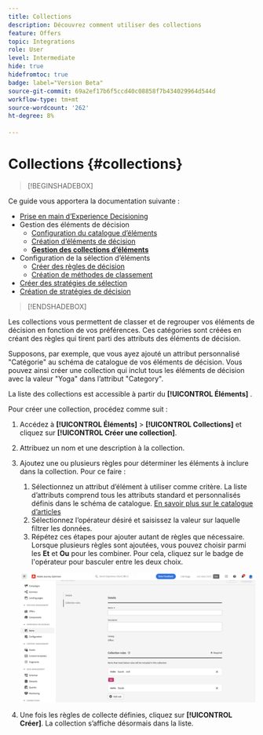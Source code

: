 ```yaml
---
title: Collections
description: Découvrez comment utiliser des collections
feature: Offers
topic: Integrations
role: User
level: Intermediate
hide: true
hidefromtoc: true
badge: label="Version Beta"
source-git-commit: 69a2ef17b6f5ccd40c08858f7b434029964d544d
workflow-type: tm+mt
source-wordcount: '262'
ht-degree: 8%

---
```


# Collections {#collections}

>[!BEGINSHADEBOX]

Ce guide vous apportera la documentation suivante :

* [Prise en main d’Experience Decisioning](gs-experience-decisioning.md)
* Gestion des éléments de décision
   * [Configuration du catalogue d’éléments](catalogs.md)
   * [Création d’éléments de décision](items.md)
   * **[Gestion des collections d’éléments](collections.md)**
* Configuration de la sélection d’éléments
   * [Créer des règles de décision](rules.md)
   * [Création de méthodes de classement](ranking.md)
* [Créer des stratégies de sélection](selection-strategies.md)
* [Création de stratégies de décision](create-decision.md)

>[!ENDSHADEBOX]

Les collections vous permettent de classer et de regrouper vos éléments de décision en fonction de vos préférences. Ces catégories sont créées en créant des règles qui tirent parti des attributs des éléments de décision.

Supposons, par exemple, que vous ayez ajouté un attribut personnalisé &quot;Catégorie&quot; au schéma de catalogue de vos éléments de décision. Vous pouvez ainsi créer une collection qui inclut tous les éléments de décision avec la valeur &quot;Yoga&quot; dans l’attribut &quot;Category&quot;.

La liste des collections est accessible à partir du **[!UICONTROL Éléments]** .

Pour créer une collection, procédez comme suit :

1. Accédez à **[!UICONTROL Éléments]** > **[!UICONTROL Collections]** et cliquez sur **[!UICONTROL Créer une collection]**.
1. Attribuez un nom et une description à la collection.
1. Ajoutez une ou plusieurs règles pour déterminer les éléments à inclure dans la collection. Pour ce faire :

   1. Sélectionnez un attribut d’élément à utiliser comme critère. La liste d’attributs comprend tous les attributs standard et personnalisés définis dans le schéma de catalogue. [En savoir plus sur le catalogue d’articles](catalogs.md)
   1. Sélectionnez l’opérateur désiré et saisissez la valeur sur laquelle filtrer les données.
   1. Répétez ces étapes pour ajouter autant de règles que nécessaire. Lorsque plusieurs règles sont ajoutées, vous pouvez choisir parmi les **Et** et **Ou** pour les combiner. Pour cela, cliquez sur le badge de l&#39;opérateur pour basculer entre les deux choix.

   ![](assets/collection-create.png)

1. Une fois les règles de collecte définies, cliquez sur **[!UICONTROL Créer]**. La collection s’affiche désormais dans la liste.
